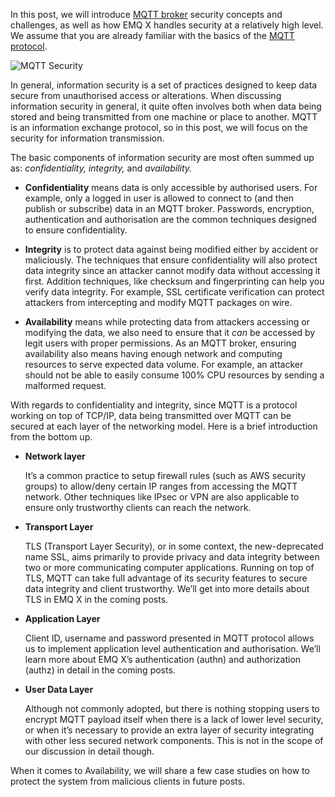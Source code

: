 In this post, we will introduce [MQTT broker](https://www.emqx.com/en/products/emqx) security concepts and challenges, as well as how EMQ X handles security at a relatively high level. We assume that you are already familiar with the basics of the [MQTT protocol](https://www.emqx.com/en/mqtt).

![MQTT Security](https://static.emqx.net/images/ae70590c49a9f31653af992bbef87578.png)
 

In general, information security is a set of practices designed to keep data secure from unauthorised access or alterations. When discussing information security in general, it quite often involves both when data being stored and being transmitted from one machine or place to another. MQTT is an information exchange protocol, so in this post, we will focus on the security for information transmission.

The basic components of information security are most often summed up as: *confidentiality, integrity,* and *availability.*

- **Confidentiality** means data is only accessible by authorised users. For example, only a logged in user is allowed to connect to (and then publish or subscribe) data in an MQTT broker. Passwords, encryption, authentication and authorisation are the common techniques designed to ensure confidentiality.

- **Integrity** is to protect data against being modified either by accident or maliciously. The techniques that ensure confidentiality will also protect data integrity since an attacker cannot modify data without accessing it first. Addition techniques, like checksum and fingerprinting can help you verify data integrity. For example, SSL certificate verification can protect attackers from intercepting and modify MQTT packages on wire. 

- **Availability** means while protecting data from attackers accessing or modifying the data, we also need to ensure that it *can* be accessed by legit users with proper permissions. As an MQTT broker, ensuring availability also means having enough network and computing resources to serve expected data volume. For example, an attacker should not be able to easily consume 100% CPU resources by sending a malformed request.

With regards to confidentiality and integrity, since MQTT is a protocol working on top of TCP/IP, data being transmitted over MQTT can be secured at each layer of the networking model. Here is a brief introduction from the bottom up.

- **Network layer**

  It’s a common practice to setup firewall rules (such as AWS security groups) to allow/deny certain IP ranges from accessing the MQTT network. Other techniques like IPsec or VPN are also applicable to ensure only trustworthy clients can reach the network. 

- **Transport Layer**
  
  TLS (Transport Layer Security), or in some context, the new-deprecated name SSL, aims primarily to provide privacy and data integrity between two or more communicating computer applications. Running on top of TLS, MQTT can take full advantage of its security features to secure data integrity and client trustworthy. We’ll get into more details about TLS in EMQ X in the coming posts.

- **Application Layer**
  
  Client ID, username and password presented in MQTT protocol allows us to implement application level authentication and authorisation. We’ll learn more about EMQ X’s authentication (authn) and authorization (authz) in detail in the coming posts.

- **User Data Layer**
  
  Although not commonly adopted, but there is nothing stopping users to encrypt MQTT payload itself when there is a lack of lower level security, or when it’s necessary to provide an extra layer of security integrating with other less secured network components. This is not in the scope of our discussion in detail though.

When it comes to Availability, we will share a few case studies on how to protect the system from malicious clients in future posts.
